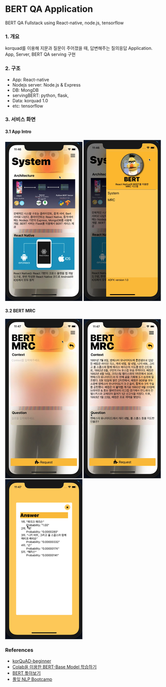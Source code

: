 # BERT QA Application
BERT QA Fullstack using React-native, node.js, tensorflow

### 1. 개요
korquad를 이용해 지문과 질문이 주어졌을 때, 답변해주는 질의응답 Application.  
App, Server, BERT QA serving 구현

### 2. 구조
- App: React-native 
- Nodejs server: Node.js & Express
- DB: MongDB
- servingBERT: python, flask, 
- Data: korquad 1.0
- etc: tensorflow

### 3. 서비스 화면 
#### 3.1 App Intro   
<img src="./images/app_system.png" width=250>
<img src="./images/app_nav.png" width=250>

#### 3.2 BERT MRC
<img src="./images/app_mrc_main.png" width=250>
<img src="./images/app_mrc_get_data.png" width=250>
<img src="./images/app_mrc_result.png" width=250>


### References
- [korQuAD-beginner](https://github.com/graykode/KorQuAD-beginner)
- [Colab을 이용한 BERT-Base Model 학습하기](https://blog.nerdfactory.ai/2019/04/25/learn-bert-with-colab.html)
- [BERT 톺아보기](http://docs.likejazz.com/bert/)
- [풀잎 NLP Bootcamp](https://www.quantumdl.com/entry/12%EC%A3%BC%EC%B0%A82-BERT-Pre-training-of-Deep-Bidirectional-Transformers-for-Language-Understanding?category=691904)
